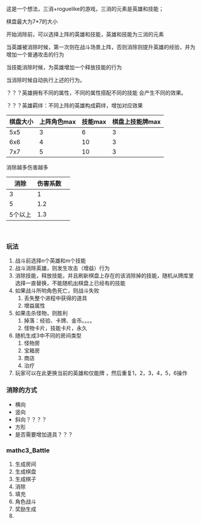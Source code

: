 这是一个想法，三消+roguelike的游戏，三消的元素是英雄和技能；

棋盘最大为7*7的大小

开始消除前，可以选择上阵的英雄和技能，英雄和技能为三消的元素

当英雄被消除时候，第一次则在战斗场景上阵，否则消除则提升英雄的经验，并为增加一个普通攻击的行为

当技能消除时候，为英雄增加一个释放技能的行为

当消除时候自动执行上述的行为。



？？？英雄拥有不同的属性，不同的属性搭配不同的技能 会产生不同的效果。

？？？英雄羁绊：不同上阵的英雄构成羁绊，增加对应效果

| 棋盘大小 | 上阵角色max | 技能max | 棋盘上技能牌max |
| -------- | ----------- | ------- | --------------- |
| 5x5      | 3           | 6       | 3               |
| 6x6      | 4           | 10      | 3               |
| 7x7      | 5           | 10      | 3               |



消除越多伤害越多

| 消除    | 伤害系数 |      |
| ------- | -------- | ---- |
| 3       | 1        |      |
| 5       | 1.2      |      |
| 5个以上 | 1.3      |      |

​    



### 玩法

1. 战斗前选择n个英雄和m个技能
2. 战斗消除英雄，则发生攻击（增益）行为
3. 消除技能，释放技能，并且刷新棋盘上存在的该消除掉的技能，随机从牌库里选择一直替换，不能随机出棋盘上已经有的技能
4. 如果战斗所哟角色死亡，则战斗失败
   1. 丢失整个进程中获得的道具
   2. 增益属性
5. 如果击杀怪物，则胜利
   1. 掉落：经验、卡牌、金币。。。。
   2. 怪物卡片，技能卡片，永久
6. 随机生成3中不同的房间类型
   1. 怪物房
   2. 宝箱房
   3. 商店
   4. 治疗
7. 玩家可以在此更换当前的英雄和仅能牌 ，然后重复1，2，3，4，5，6操作



### 消除的方式

- 横向
- 竖向
- 斜向？？？？
- 方形   
- 是否需要增加道具？？？

### mathc3_Battle

1. 生成房间
2. 生成棋盘
3. 生成棋子
4. 消除
5. 填充
6. 角色战斗
7. 奖励生成
8. 




